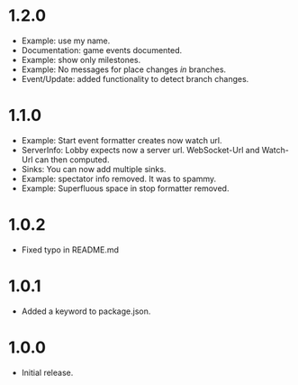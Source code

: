 # 1.2.0

* Example: use my name.
* Documentation: game events documented.
* Example: show only milestones.
* Example: No messages for place changes *in* branches.
* Event/Update: added functionality to detect branch changes.

# 1.1.0

* Example: Start event formatter creates now watch url.
* ServerInfo: Lobby expects now a server url. WebSocket-Url and Watch-Url can then computed.
* Sinks: You can now add multiple sinks.
* Example: spectator info removed. It was to spammy.
* Example: Superfluous space in stop formatter removed.

# 1.0.2

* Fixed typo in README.md

# 1.0.1

* Added a keyword to package.json.

# 1.0.0

* Initial release.

